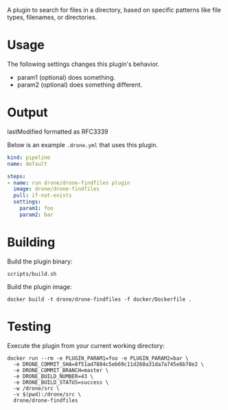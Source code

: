 A plugin to search for files in a directory, based on specific patterns like file types, filenames, or directories.

# Usage

The following settings changes this plugin's behavior.

* param1 (optional) does something.
* param2 (optional) does something different.

# Output

lastModified formatted as RFC3339

Below is an example `.drone.yml` that uses this plugin.

```yaml
kind: pipeline
name: default

steps:
- name: run drone/drone-findfiles plugin
  image: drone/drone-findfiles
  pull: if-not-exists
  settings:
    param1: foo
    param2: bar
```

# Building

Build the plugin binary:

```text
scripts/build.sh
```

Build the plugin image:

```text
docker build -t drone/drone-findfiles -f docker/Dockerfile .
```

# Testing

Execute the plugin from your current working directory:

```text
docker run --rm -e PLUGIN_PARAM1=foo -e PLUGIN_PARAM2=bar \
  -e DRONE_COMMIT_SHA=8f51ad7884c5eb69c11d260a31da7a745e6b78e2 \
  -e DRONE_COMMIT_BRANCH=master \
  -e DRONE_BUILD_NUMBER=43 \
  -e DRONE_BUILD_STATUS=success \
  -w /drone/src \
  -v $(pwd):/drone/src \
  drone/drone-findfiles
```
